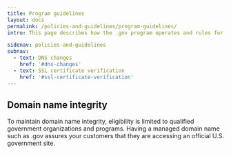 ```yaml
---
title: Program guidelines
layout: docs
permalink: /policies-and-guidelines/program-guidelines/
intro: This page describes how the .gov program operates and rules for domain owners.

sidenav: policies-and-guidelines
subnav:
  - text: DNS changes
    href: '#dns-changes'
  - text: SSL certificate verification
    href: '#ssl-certificate-verification'
---
```


## Domain name integrity

To maintain domain name integrity, eligibility is limited to qualified government organizations and programs. Having a managed domain name such as .gov assures your customers that they are accessing an official U.S. government site.
